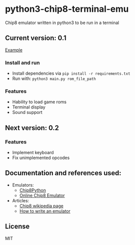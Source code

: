 # python3-chip8-terminal-emu

Chip8 emulator written in python3 to be run in a terminal

## Current version: 0.1

[Example](http://brovador.github.io/python3-chip8-terminal-emu/demo1.png)

### Install and run
* Install dependencies via ```pip install -r requirements.txt```
* Run with: ```python3 main.py rom_file_path```

### Features
* Hability to load game roms
* Terminal display
* Sound support

## Next version: 0.2

### Features
* Implement keyboard
* Fix unimplemented opcodes

## Documentation and references used:

* Emulators:
  * [Chip8Python](https://github.com/craigthomas/Chip8Python)
  * [Online Chip8 Emulator](http://mir3z.github.io/chip8-emu/)
* Articles:
  * [Chip8 wikipedia page](https://en.wikipedia.org/wiki/CHIP-8)
  * [How to write an emulator](http://www.multigesture.net/articles/how-to-write-an-emulator-chip-8-interpreter/)

## License
MIT
